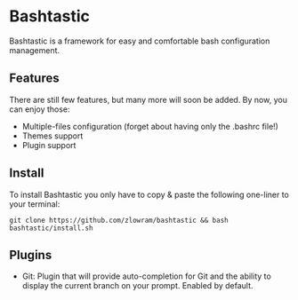 # Bashtastic

Bashtastic is a framework for easy and comfortable bash configuration
management.

## Features
There are still few features, but many more will soon be added. By now, you can
enjoy those:

* Multiple-files configuration (forget about having only the .bashrc file!)
* Themes support
* Plugin support

## Install
To install Bashtastic you only have to copy & paste the following one-liner to
your terminal:

    git clone https://github.com/zlowram/bashtastic && bash bashtastic/install.sh

## Plugins
* Git: Plugin that will provide auto-completion for Git and the ability to display the current branch on your prompt. Enabled by default.
